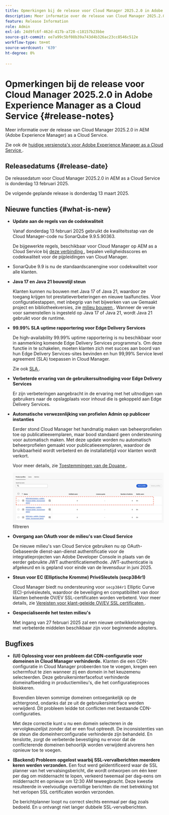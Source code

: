 ```yaml
---
title: Opmerkingen bij de release voor Cloud Manager 2025.2.0 in Adobe Experience Manager as a Cloud Service
description: Meer informatie over de release van Cloud Manager 2025.2.0 in AEM as a Cloud Service.
feature: Release Information
role: Admin
exl-id: 24d9fc6f-462d-417b-a728-c18157b23bbe
source-git-commit: ee7a99c5bf08b39a743d4b326ac23cc8546c512e
workflow-type: tm+mt
source-wordcount: '639'
ht-degree: 0%

---
```


# Opmerkingen bij de release voor Cloud Manager 2025.2.0 in Adobe Experience Manager as a Cloud Service {#release-notes}

<!-- https://wiki.corp.adobe.com/pages/viewpage.action?pageId=3389843928 -->

Meer informatie over de release van Cloud Manager 2025.2.0 in AEM (Adobe Experience Manager) as a Cloud Service.


Zie ook de [ huidige versienota&#39;s voor Adobe Experience Manager as a Cloud Service ](/help/release-notes/release-notes-cloud/release-notes-current.md).

## Releasedatums {#release-date}

De releasedatum voor Cloud Manager 2025.2.0 in AEM as a Cloud Service is donderdag 13 februari 2025.

De volgende geplande release is donderdag 13 maart 2025.

## Nieuwe functies {#what-is-new}

* **Update aan de regels van de codekwaliteit**

  Vanaf donderdag 13 februari 2025 gebruikt de kwaliteitsstap van de Cloud Manager-code nu SonarQube 9.9.5.90363.

  De bijgewerkte regels, beschikbaar voor Cloud Manager op AEM as a Cloud Service bij [ deze verbinding ](/help/implementing/cloud-manager/code-quality-testing.md#understanding-code-quality-rules), bepalen veiligheidsscores en codekwaliteit voor de pijpleidingen van Cloud Manager.

* SonarQube 9.9 is nu de standaardscanengine voor codekwaliteit voor alle klanten.

* **Java 17 en Java 21 bouwstijl steun**

  Klanten kunnen nu bouwen met Java 17 of Java 21, waardoor ze toegang krijgen tot prestatieverbeteringen en nieuwe taalfuncties. Voor configuratiestappen, met inbegrip van het bijwerken van uw Gemaakt project en bibliotheekversies, zie [ milieu bouwen ](/help/implementing/cloud-manager/getting-access-to-aem-in-cloud/build-environment-details.md). Wanneer de versie voor samenstellen is ingesteld op Java 17 of Java 21, wordt Java 21 gebruikt voor de runtime.

* **99.99% SLA uptime rapportering voor Edge Delivery Services**

  De high-availability 99.99% uptime rapportering is nu beschikbaar voor in aanmerking komende Edge Delivery Services programma&#39;s. Om deze functie in te schakelen, moeten klanten zich met succes aan boord van hun Edge Delivery Services-sites bevinden en hun 99,99% Service level agreement (SLA) toepassen in Cloud Manager.

  Zie ook [ SLA ](/help/implementing/cloud-manager/getting-access-to-aem-in-cloud/creating-production-programs.md#sla).

* **Verbeterde ervaring van de gebruikersuitnodiging voor Edge Delivery Services**

  Er zijn verbeteringen aangebracht in de ervaring met het uitnodigen van gebruikers naar de opslagplaats voor inhoud die is gekoppeld aan Edge Delivery Services. <!-- CMGR-65331 -->

* **Automatische verwezenlijking van profielen Admin op publiceer instanties**

  Eerder stond Cloud Manager het handmatig maken van beheerprofielen toe op publicatieexemplaren, maar bood standaard geen ondersteuning voor automatisch maken. Met deze update worden nu automatisch beheerprofielen gemaakt voor publicatieexemplaren, waardoor de bruikbaarheid wordt verbeterd en de installatietijd voor klanten wordt verkort.

  Voor meer details, zie [ Toestemmingen van de Douane ](/help/implementing/cloud-manager/custom-permissions.md).

  ![ Activiteiten die van de Pijpleiding ](/help/implementing/cloud-manager/release-notes/assets/product-profiles.png) filtreren

* **Overgang aan OAuth voor de milieu&#39;s van Cloud Service**

  De nieuwe milieu&#39;s van Cloud Service gebruiken nu op OAuth-Gebaseerde dienst-aan-dienst authentificatie voor de integratieprojecten van Adobe Developer Console in plaats van de eerder gebruikte JWT authentificatiemethode. JWT-authenticatie is afgekeurd en is gepland voor einde van de levensduur in juni 2025.

* **Steun voor EC (Elliptische Kromme) PrivéSleutels (secp384r1)**

  Cloud Manager biedt nu ondersteuning voor `secp384r1` Elliptic Curve (EC)-privésleutels, waardoor de beveiliging en compatibiliteit van door klanten beheerde OV/EV SSL-certificaten worden verbeterd.
Voor meer details, zie [ Vereisten voor klant-geleide OV/EV SSL certificaten ](/help/implementing/cloud-manager/managing-ssl-certifications/introduction-to-ssl-certificates.md). <!-- CMGR-63636 -->

* **Gespecialiseerde het testen milieu&#39;s**

  Met ingang van 27 februari 2025 zal een nieuwe ontwikkelomgeving met verbeterde middelen beschikbaar zijn voor beginnende adopters.


<!--
## Early adoption program {#early-adoption}

Be a part of Cloud Manager's early adoption program and have a chance to test upcoming features. -->


## Bugfixes

* **(UI) Oplossing voor een probleem dat CDN-configuratie voor domeinen in Cloud Manager verhinderde.**
Klanten die een CDN-configuratie in Cloud Manager probeerden toe te voegen, kregen een schermfout te zien wanneer zij een domein in het keuzemenu selecteerden. Deze gebruikersinterfacefout verhinderde domeinafbeelding in productiemilieu&#39;s, die het configuratieproces blokkeren.

  Bovendien bleven sommige domeinen ontoegankelijk op de achtergrond, ondanks dat ze uit de gebruikersinterface werden verwijderd. Dit probleem leidde tot conflicten met bestaande CDN-configuraties.

  Met deze correctie kunt u nu een domein selecteren in de vervolgkeuzelijst zonder dat er een fout optreedt. De inconsistenties van de steun die domeinherconfiguratie verhinderde zijn behandeld. En tenslotte, zorgt de verbeterde bevestiging nu ervoor dat de conflicterende domeinen behoorlijk worden verwijderd alvorens hen opnieuw toe te voegen.<!-- CMGR-64888 -->
* **(Backend) Probleem opgelost waarbij SSL-vervalberichten meerdere keren werden verzonden.**
Een fout werd geïdentificeerd waar de SSL planner van het vervalsingsbericht, die wordt ontworpen om één keer per dag om middernacht te lopen, verkeerd tweemaal per dag-eens om middernacht en opnieuw om 12:30 AM teweegbracht. Deze kwestie resulteerde in veelvoudige overtollige berichten die met betrekking tot het verlopen SSL certificaten worden verzonden.

  De berichtplanner loopt nu correct slechts eenmaal per dag zoals bedoeld. En u ontvangt niet langer dubbele SSL-vervalberichten. <!-- CMGR-64748 -->




<!-- ## Known issues {#known-issues} -->
